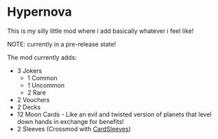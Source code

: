 # Hypernova

This is my silly little mod where i add basically whatever i feel like!

NOTE: currently in a pre-release state!

The mod currently adds:
- 3 Jokers
    - 1 Common
    - 1 Uncommon
    - 2 Rare
- 2 Vouchers
- 2 Decks
- 12 Moon Cards - Like an evil and twisted version of planets that level down hands in exchange for benefits!
- 2 Sleeves (Crossmod with [CardSleeves](https://github.com/larswijn/CardSleeves/releases/latest))